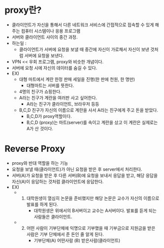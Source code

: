 # proxy란?

- 클라이언트가 자신을 통해서 다른 네트워크 서비스에 간접적으로 접속할 수 있게
  해주는 컴퓨터 시스템이나 응용 프로그램
- 서버와 클라이언트 사이의 중간 과정.
- 하는일 :
  - 클라이언트가 서버에 요청을 보낼 때 중간에 자신이 가로채서 자신이 보낸 것처럼 서버에 요청을 보낸다.
- VPN << 우회 프로그램, proxy와 비슷한 개념이다.
- 서버에 요청 시에 자신의 데이터를 숨길 수 있다.
- EX)
  - 대형 마트에서 계란 한정 판매 세일을 진행(한 판에 천원, 한 명만)
    - 대형마트는 서버를 뜻한다.
  - 4명의 친구가 쇼핑한다.
  - A라는 친구가 계란을 여러판 사고 싶어한다.
    - A라는 친구가 클라이언트, 브라우저 등등
  - B,C,D 친구가 자신의 이름으로 계란을 사서 A라는 친구에게 주고 돈을 받았다.
    - B,C,D가 proxy역할이다.
    - B,C,D (proxy)는 마트(server)를 속이고 계란을 샀고 이 계란은 실제로는 A가 산 것이다.

# Reverse Proxy

- proxy와 반대 역할을 하는 기능
- 요청을 보낼 때(클라이언트)가 아닌 요청을 받은 후 server에서 처리한다.
- 서버(A)가 요청을 받은 후 다른 서버(B)에 요청을 보내서 응답을 받고, 해당 응답을 자신(A)이 응답하는 것처럼 클라이언트에 응답한다.
- EX)
  - 1. 대학원생이 열심히 논문을 준비했지만 해당 논문은 교수가 자신의 이름으로 발표를 하게 된다.
       - 대학원생은 위에서의 B서버이고 교수는 A서버이다. 발표를 듣게 되는 사람들은 클라이언트.
  - 2. 어떤 사람이 기부단체에 익명으로 기부했을 때 기부금으로 지원금을 받은 사람은 기부 단체에서 준 돈인 줄 알게 된다.
       - 기부단체(A) 어떤사람 (B) 받은사람(클라이언트)
